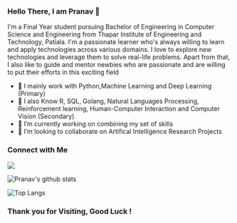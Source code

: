 
### Hello There, I am Pranav 👋

I'm a Final Year student pursuing Bachelor of Engineering in Computer Science and Engineering from Thapar Institute of Engineering and Technology, Patiala. I'm a passionate learner who's always willing to learn and apply technologies across various domains. I love to explore new technologies and leverage them to solve real-life problems. Apart from that, I also like to guide and mentor newbies who are passionate and are willing to put their efforts in this exciting field

- 🔭 I mainly work with Python,Machine Learning and Deep Learning (Primary)
- 🔭 I also Know R, SQL, Golang, Natural Languages Processing, Reinforcement learning, Human-Computer Interaction and Computer Vision (Secondary)
- 🌱 I’m currently working on combining my set of skills
- 🤝 I’m looking to collaborate on Artifical Intelligence Research Projects

### Connect with Me

[<img src="https://img.shields.io/badge/linkedin-%230077B5.svg?&style=for-the-badge&logo=linkedin&logoColor=white" />](https://www.linkedin.com/in/pranavanand24/)


![Pranav's github stats](https://github-readme-stats.vercel.app/api?username=pranavanand24&show_icons=true&theme=dark)

![Top Langs](https://github-readme-stats.vercel.app/api/top-langs/?username=pranavanand24&theme=cobalt&layout=compact) 


### Thank you for Visiting, Good Luck !
